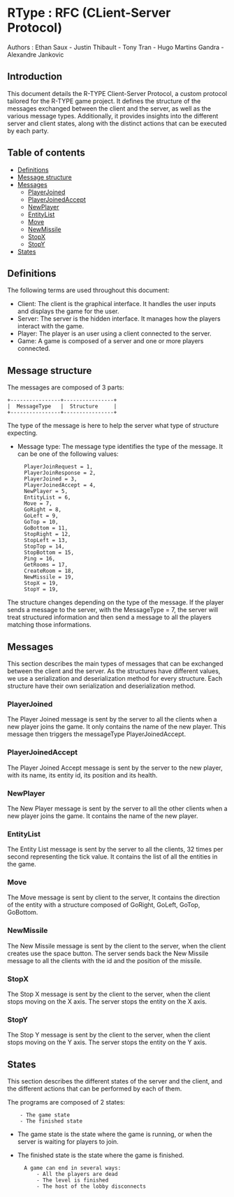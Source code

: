 # RType : RFC (CLient-Server Protocol)

Authors : Ethan Saux - Justin Thibault - Tony Tran - Hugo Martins Gandra - Alexandre Jankovic

## Introduction

This document details the R-TYPE Client-Server Protocol, a custom protocol tailored for the R-TYPE game project. It defines the structure of the messages exchanged between the client and the server, as well as the various message types. Additionally, it provides insights into the different server and client states, along with the distinct actions that can be executed by each party.

## Table of contents

- [Definitions](#message-structure)
- [Message structure](#message-structure)
- [Messages](#messages)
    - [PlayerJoined](#playerjoined)
    - [PlayerJoinedAccept](#playerjoinedaccept)
    - [NewPlayer](#newplayer)
    - [EntityList](#entitylist)
    - [Move](#move)
    - [NewMissile](#newmissile)
    - [StopX](#stopx)
    - [StopY](#stopy)
- [States](#states)

## Definitions

The following terms are used throughout this document:

- Client: The client is the graphical interface. It handles the user inputs and displays the game for the user.
- Server: The server is the hidden interface. It manages how the players interact with the game.
- Player: The player is an user using a client connected to the server.
- Game: A game is composed of a server and one or more players connected.

## Message structure

The messages are composed of 3 parts:

    +----------------+----------------+
    |  MessageType   |  Structure     |
    +----------------+----------------+

The type of the message is here to help the server what type of structure expecting.

- Message type: The message type identifies the type of the message. It can be one of the following values:

        PlayerJoinRequest = 1,
        PlayerJoinResponse = 2,
        PlayerJoined = 3,
        PlayerJoinedAccept = 4,
        NewPlayer = 5,
        EntityList = 6,
        Move = 7,
        GoRight = 8,
        GoLeft = 9,
        GoTop = 10,
        GoBottom = 11,
        StopRight = 12,
        StopLeft = 13,
        StopTop = 14,
        StopBottom = 15,
        Ping = 16,
        GetRooms = 17,
        CreateRoom = 18,
        NewMissile = 19,
        StopX = 19,
        StopY = 19,

The structure changes depending on the type of the message.
If the player sends a message to the server, with the MessageType = 7, the server will treat structured information and then send a message to all the players matching those informations.

## Messages

This section describes the main types of messages that can be exchanged between the client and the server. As the structures have different values, we use a serialization and deserialization method for every structure.
Each structure have their own serialization and deserialization method.

### PlayerJoined

The Player Joined message is sent by the server to all the clients
when a new player joins the game. It only contains the name of the new player. This message then triggers the messageType PlayerJoinedAccept.

### PlayerJoinedAccept

The Player Joined Accept message is sent by the server to the new player, with its name, its entity id, its position and its health.

### NewPlayer

The New Player message is sent by the server to all the other clients when a new player joins the game. It contains the name of the new player.

### EntityList

The Entity List message is sent by the server to all the clients,
32 times per second representing the tick value. It contains the list of all the entities in the game.

### Move

The Move message is sent by client to the server, It contains the direction of the entity with a structure composed of GoRight, GoLeft, GoTop, GoBottom.

### NewMissile

The New Missile message is sent by the client to the server, when the client creates use the space button. The server sends back the New Missile message to all the clients with the id and the position of the missile.

### StopX

The Stop X message is sent by the client to the server, when the client stops moving on the X axis. The server stops the entity on the X axis.

### StopY

The Stop Y message is sent by the client to the server, when the client stops moving on the Y axis. The server stops the entity on the Y axis.

## States

This section describes the different states of the server and the client,
and the different actions that can be performed by each of them.

The programs are composed of 2 states:

        - The game state
        - The finished state

- The game state is the state where the game is running, or when the server is waiting for players to join.

- The finished state is the state where the game is finished.

        A game can end in several ways:
            - All the players are dead
            - The level is finished
            - The host of the lobby disconnects